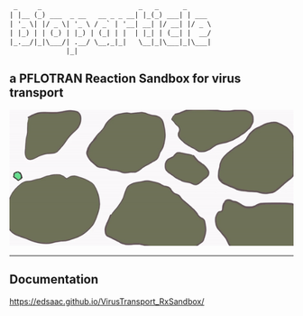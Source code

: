 ```
 _     _                        _   _      _
| |__ (_) ___  _ __   __ _ _ __| |_(_) ___| | ___
| '_ \| |/ _ \| '_ \ / _` | '__| __| |/ __| |/ _ \
| |_) | | (_) | |_) | (_| | |  | |_| | (__| |  __/
|_.__/|_|\___/| .__/ \__,_|_|   \__|_|\___|_|\___|
              |_|
```
## **a PFLOTRAN Reaction Sandbox for virus transport**

<img src="./images/virusBlob.gif" alt="gifBiopartcile" width="600"/>

***

## Documentation

 https://edsaac.github.io/VirusTransport_RxSandbox/